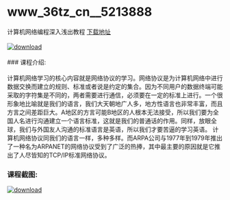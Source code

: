# www_36tz_cn__5213888
计算机网络编程深入浅出教程
[下载地址](http://www.36tz.cn/article/5213888 "下载地址")
<br/></br>[![download](http://36tz.cn/muke_img/2020_06_1-74-300x176.png "下载地址")](http://www.36tz.cn/article/5213888 "下载地址")
<br/></br>### 课程介绍:<br/></br>计算机网络学习的核心内容就是网络协议的学习。网络协议是为计算机网络中进行数据交换而建立的规则、标准或者说是约定的集合。因为不同用户的数据终端可能采取的字符集是不同的，两者需要进行通信，必须要在一定的标准上进行。一个很形象地比喻就是我们的语言，我们大天朝地广人多，地方性语言也非常丰富，而且方言之间差距巨大。A地区的方言可能B地区的人根本无法接受，所以我们要为全国人名进行沟通建立一个语言标准，这就是我们的普通话的作用。同样，放眼全球，我们与外国友人沟通的标准语言是英语，所以我们才要苦逼的学习英语。
计算机网络协议同我们的语言一样，多种多样。而ARPA公司与1977年到1979年推出了一种名为ARPANET的网络协议受到了广泛的热捧，其中最主要的原因就是它推出了人尽皆知的TCP/IP标准网络协议。

### 课程截图:
[![download](http://36tz.cn/muke_img/2020_06_2-81.png "下载地址")](http://www.36tz.cn/article/5213888 "下载地址")
